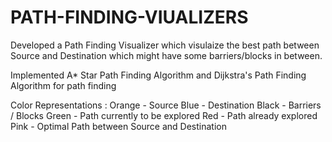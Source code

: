 # PATH-FINDING-VIUALIZERS

Developed a Path Finding Visualizer which visulaize the best path between Source and Destination which might have some barriers/blocks in between.

Implemented A* Star Path Finding Algorithm and Dijkstra's Path Finding Algorithm for path finding

Color Representations : 
Orange - Source
Blue - Destination
Black - Barriers / Blocks
Green - Path currently to be explored
Red - Path already explored
Pink - Optimal Path between Source and Destination
